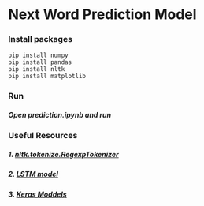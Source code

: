 # Next Word Prediction Model


### Install packages
```
pip install numpy
pip install pandas
pip install nltk
pip install matplotlib
```

### Run
##### Open *prediction.ipynb* and run

### Useful Resources
##### 1. [nltk.tokenize.RegexpTokenizer](https://www.programcreek.com/python/example/69350/nltk.tokenize.RegexpTokenizer)
##### 2. [LSTM model](https://colah.github.io/posts/2015-08-Understanding-LSTMs/)
##### 3. [Keras Moddels](https://www.tutorialspoint.com/keras/keras_models.htm)